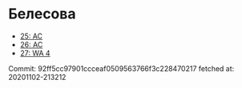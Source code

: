 # Белесова
- [25: AC](25.md)
- [26: AC](26.md)
- [27: WA 4](27.md)

Commit: 92ff5cc97901ccceaf0509563766f3c228470217
 fetched at: 20201102-213212
